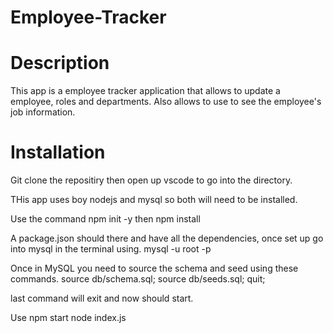 # Employee-Tracker

# Description

This app is a employee tracker application that allows to update a employee, roles and departments. Also allows to use to see the employee's job information.

# Installation

Git clone the repositiry then open up vscode to go into the directory.

THis app uses boy nodejs and mysql so both will need to be installed.

Use the command npm init -y then npm install

A package.json should there and have all the dependencies, once set up go into mysql in the terminal using. mysql -u root -p

Once in MySQL you need to source the schema and seed using these commands.
source db/schema.sql;
source db/seeds.sql;
quit;

last command will exit and now should start. 

Use npm start
node index.js